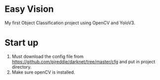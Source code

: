 # Easy Vision
My first Object Classification project using OpenCV and YoloV3.

# Start up
  1. Must download the config file from https://github.com/pjreddie/darknet/tree/master/cfg and put in project directory.
  2. Make sure openCV is installed.
